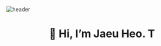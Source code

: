 ![header](https://capsule-render.vercel.app/api?type=waving&color=auto&height=300&section=header&text=Jaeu's%20GitHub&fontSize=110&animation=scaleIn)

<div align="center">
    <div>
        <h1> 👋 Hi, I’m Jaeu Heo. T </h1>
